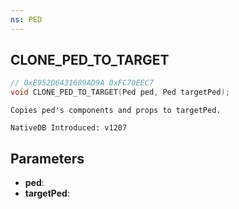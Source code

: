 ```yaml
---
ns: PED
---
```

## CLONE_PED_TO_TARGET

```c
// 0xE952D6431689AD9A 0xFC70EEC7
void CLONE_PED_TO_TARGET(Ped ped, Ped targetPed);
```

```
Copies ped's components and props to targetPed.

NativeDB Introduced: v1207
```

## Parameters
* **ped**:
* **targetPed**:
